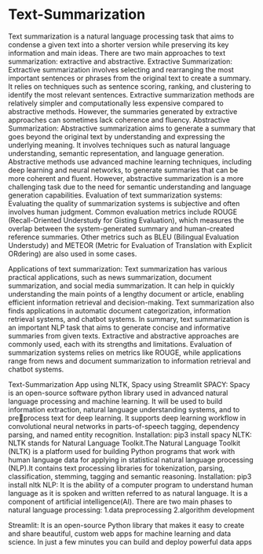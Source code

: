 # Text-Summarization
Text summarization is a natural language processing task that aims to condense 
a given text into a shorter version while preserving its key information and main 
ideas. There are two main approaches to text summarization: extractive and 
abstractive. 
Extractive Summarization: 
Extractive summarization involves selecting and rearranging the most important 
sentences or phrases from the original text to create a summary. 
It relies on techniques such as sentence scoring, ranking, and clustering to 
identify the most relevant sentences. 
Extractive summarization methods are relatively simpler and computationally 
less expensive compared to abstractive methods. 
However, the summaries generated by extractive approaches can sometimes 
lack coherence and fluency. 
Abstractive Summarization: 
Abstractive summarization aims to generate a summary that goes beyond the 
original text by understanding and expressing the underlying meaning. 
It involves techniques such as natural language understanding, semantic 
representation, and language generation. 
Abstractive methods use advanced machine learning techniques, including deep 
learning and neural networks, to generate summaries that can be more coherent 
and fluent. 
However, abstractive summarization is a more challenging task due to the need 
for semantic understanding and language generation capabilities. 
Evaluation of text summarization systems: 
Evaluating the quality of summarization systems is subjective and often 
involves human judgment. 
Common evaluation metrics include ROUGE (Recall-Oriented Understudy for 
Gisting Evaluation), which measures the overlap between the system-generated 
summary and human-created reference summaries. 
Other metrics such as BLEU (Bilingual Evaluation Understudy) and METEOR 
(Metric for Evaluation of Translation with Explicit ORdering) are also used in 
some cases. 

Applications of text summarization: 
Text summarization has various practical applications, such as news 
summarization, document summarization, and social media summarization. 
It can help in quickly understanding the main points of a lengthy document or 
article, enabling efficient information retrieval and decision-making. 
Text summarization also finds applications in automatic document 
categorization, information retrieval systems, and chatbot systems. 
In summary, text summarization is an important NLP task that aims to generate 
concise and informative summaries from given texts. Extractive and abstractive 
approaches are commonly used, each with its strengths and limitations. 
Evaluation of summarization systems relies on metrics like ROUGE, while 
applications range from news and document summarization to information 
retrieval and chatbot systems. 


Text-Summarization App using NLTK, Spacy using Streamlit
SPACY: Spacy is an open-source software python library used in advanced 
natural language processing and machine learning. It will be used to build 
information extraction, natural language understanding systems, and to preprocess text for deep learning. It supports deep learning workflow in 
convolutional neural networks in parts-of-speech tagging, dependency parsing, 
and named entity recognition. 
Installation: pip3 install spacy 
NLTK: NLTK stands for Natural Language Toolkit.The Natural Language 
Toolkit (NLTK) is a platform used for building Python programs that work with 
human language data for applying in statistical natural language processing 
(NLP).It contains text processing libraries for tokenization, parsing, 
classification, stemming, tagging and semantic reasoning. 
Installation: pip3 install nltk 
NLP: It is the ability of a computer program to understand human language as it 
is spoken and written referred to as natural language. It is a component of 
artificial intelligence(AI). 
There are two main phases to natural language processing: 
1.data preprocessing 
2.algorithm development 

Streamlit: It is an open-source Python library that makes it easy to create and 
share beautiful, custom web apps for machine learning and data science. In just 
a few minutes you can build and deploy powerful data apps
